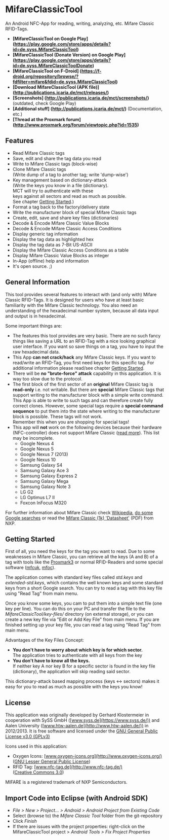 MifareClassicTool
=================

An Android NFC-App for reading, writing, analyzing, etc. Mifare Classic RFID-Tags.

* **[MifareClassicTool on Google Play]
  (https://play.google.com/store/apps/details?id=de.syss.MifareClassicTool)**
* **[MifareClassicTool (Donate Version) on Google Play]
  (https://play.google.com/store/apps/details?id=de.syss.MifareClassicToolDonate)**
* **[MifareClassicTool on F-Droid]
  (https://f-droid.org/repository/browse/?fdfilter=mifare&fdid=de.syss.MifareClassicTool)**
* **[Download MifareClassicTool (APK file)]
  (http://publications.icaria.de/mct/releases/)**
* **[Screenshots]
  (http://publications.icaria.de/mct/screenshots/)**
  (outdated, check Google Play)
* **[Additional stuff]
  (http://publications.icaria.de/mct/)** (Documentation, etc.)
* **[Thread at the Proxmark forum]
  (http://www.proxmark.org/forum/viewtopic.php?id=1535)**



Features
--------

* Read Mifare Classic tags
* Save, edit and share the tag data you read
* Write to Mifare Classic tags (block-wise)
* Clone Mifare Classic tags  
  (Write dump of a tag to another tag; write 'dump-wise')
* Key management based on dictionary-attack  
  (Write the keys you know in a file (dictionary).  
  MCT will try to authenticate with these  
  keys against all sectors and read as much as possible.  
  See chapter [Getting Started](#getting-started).)
* Format a tag back to the factory/delivery state
* Write the manufacturer block of special Mifare Classic tags
* Create, edit, save and share key files (dictionaries)
* Decode & Encode Mifare Classic Value Blocks
* Decode & Encode Mifare Classic Access Conditions
* Display generic tag information
* Display the tag data as highlighted hex
* Display the tag data as 7-Bit US-ASCII
* Display the Mifare Classic Access Conditions as a table
* Display Mifare Classic Value Blocks as integer
* In-App (offline) help and information
* It's open source. ;)



General Information
-------------------

This tool provides several features to interact with (and only with)
Mifare Classic RFID-Tags. It is designed for users who have at least
basic familiarity with the Mifare Classic technology.
You also need an understanding of the hexadecimal number system,
because all data input and output is in hexadecimal.

Some important things are:
* The features this tool provides are very basic. There are no such
  fancy things like saving a URL to an RFID-Tag with a nice looking
  graphical user interface. If you want so save things on a tag,
  you have to input the raw hexadecimal data.
* This App **can not crack/hack**
  any Mifare Classic keys. If you want to read/write an RFID-Tag, you
  first need keys for this specific tag. For additional information
  please read/see chapter [Getting Started](#getting-started).
* There will be **no &quot;brute-force&quot; attack**
  capability in this application. It is way too slow due
  to the protocol.
* The first block of the first sector of an **original**
  Mifare Classic tag is **read-only** i.e. not writable. But there
  are **special** Mifare Classic tags that support writing to the
  manufacturer block with a simple write command. This App is able to
  write to such tags and can therefore create fully correct clones.
  However, some special tags require a **special command sequence** to
  put them into the state where writing to the manufacturer block is
  possible. These tags will not work.  
  Remember this when you are shopping for special tags!
* This app will **not** work on the following devices because
  their hardware (NFC-controller) does not support Mifare Classic
  ([read more](https://github.com/ikarus23/MifareClassicTool/issues/1)).
  This list may be incomplete.
  * Google Nexus 4
  * Google Nexus 5
  * Google Nexus 7 (2013)
  * Google Nexus 10
  * Samsung Galaxy S4
  * Samsung Galaxy Ace 3
  * Samsung Galaxy Express 2
  * Samsung Galaxy Mega
  * Samsung Galaxy Note 3
  * LG G2
  * LG Optimus L7 II
  * Foxcon InFocus M320

For further information about Mifare Classic check
[Wikipedia](https://en.wikipedia.org/wiki/MIFARE),
[do some Google searches](https://www.google.com/search?q=mifare+classic")
or read the
[Mifare Classic (1k) 'Datasheet'](http://www.nxp.com/documents/data_sheet/MF1S50YYX.pdf)
(PDF) from NXP.



Getting Started
---------------

First of all, you need the keys for the tag you want to read.
Due to some weaknesses in Mifare Classic, you can retrieve
all the keys (A and B) of a tag with tools like the
[Proxmark3](http://www.proxmark.org/) or
normal RFID-Readers and some special software
([mfcuk](https://code.google.com/p/mfcuk/),
[mfoc](http://code.google.com/p/mfoc/)).

The application comes with standard key files called
*std.keys* and *extended-std.keys*, which contains the
well known keys and some standard keys from a short Google search.
You can try to read a tag with this key file using
&quot;Read Tag&quot; from main menu.

Once you know some keys, you cam to put them into a simple text
file (one key per line). You can do this on your PC and transfer
the file to the *MifareClassicTool/key-files/*
directory (on external storage), or you can create a new key file via
&quot;Edit or Add Key File&quot; from main menu.
If you are finished setting up your key file, you can read a tag
using &quot;Read Tag&quot; from main menu.

Advantages of the Key Files Concept:
* **You don't have to worry about which key is for which sector.**  
  The application tries to authenticate with all keys from the key
* **You don't have to know all the keys.**  
  If neither key A nor key B for a specific sector is found in the
  key file (dictionary), the application will skip reading said
  sector.

This dictionary-attack based mapping process
(keys &lt;-&gt; sectors) makes it easy for you to read as much as
possible with the keys you know!



License
-------

This application was originally developed by
Gerhard Klostermeier in cooperation with SySS GmbH
([www.syss.de](https://www.syss.de/)) and Aalen
University ([www.htw-aalen.de](http://www.htw-aalen.de/)) in 2012/2013.
It is free software and licensed under the
[GNU General Public License v3.0 (GPLv3)](https://www.gnu.org/licenses/gpl-3.0.txt)

Icons used in this application:
* Oxygen Icons: [www.oxygen-icons.org](http://www.oxygen-icons.org/)  
  ([GNU Lesser General Public License](http://www.gnu.org/licenses/lgpl.html))
* RFID Tag: [www.nfc-tag.de](http://www.nfc-tag.de/)  
  ([Creative Commons 3.0](http://creativecommons.org/licenses/by/3.0/))

MIFARE is a registered trademark of NXP Semiconductors.



Import Code into Eclipse (with Android SDK)
-------------------------------------------

* *File > New > Project... > Android > Android Project from Existing Code*
* Select (browse to) the *Mifare Classic Tool* folder from the git-repository
* Click *Finish*
* If there are issues with the project properties:
  right-click on the MifareClassicTool project >
  *Android Tools > Fix Project Properties*
